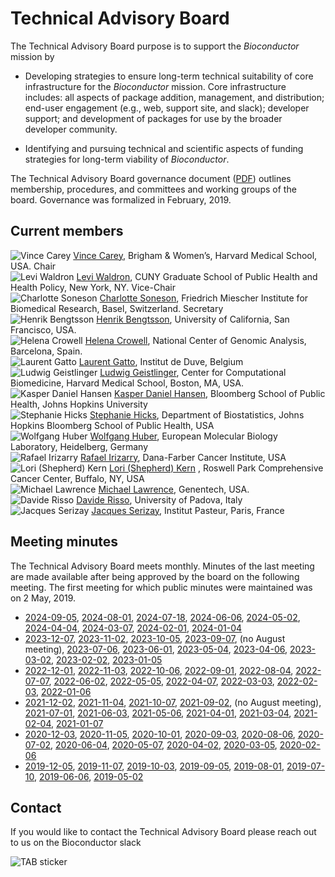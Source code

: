 # Technical Advisory Board

The Technical Advisory Board purpose is to support the _Bioconductor_
mission by

- Developing strategies to ensure long-term technical suitability of
  core infrastructure for the _Bioconductor_ mission. Core
  infrastructure includes: all aspects of package addition,
  management, and distribution; end-user engagement (e.g., web,
  support site, and slack); developer support; and development of
  packages for use by the broader developer community.

- Identifying and pursuing technical and scientific aspects of funding
  strategies for long-term viability of _Bioconductor_.

The Technical Advisory Board governance document ([PDF][1]) outlines
membership, procedures, and committees and working groups of the
board. Governance was formalized in February, 2019.

[1]: TAB_Governance_v1.1.1.pdf

## Current members


<div class="gallery">
  <div class="gallery-card">
    <img src="/images/tab/VinceCarey.png"
           alt="Vince Carey" title="Vince Carey"/>
    <a href="https://vjcitn.github.io/">Vince Carey</a>, Brigham & Women’s, Harvard Medical School, USA. Chair
  </div>
  <div class="gallery-card">
    <img src="/images/tab/LeviWaldron.png"
            alt="Levi Waldron" title="Levi Waldron"/>
    <a href="http://waldronlab.io/">Levi Waldron</a>, CUNY Graduate School of Public Health  and Health Policy, New York, NY. Vice-Chair
  </div>
  <div class="gallery-card">
    <img src="/images/tab/CharlotteSoneson.png"
          alt="Charlotte Soneson" title="Charlotte Soneson"/>
    <a href="https://csoneson.github.io/">Charlotte Soneson</a>, Friedrich Miescher Institute for Biomedical Research, Basel, Switzerland. Secretary
  </div>
  <div class="gallery-card">
    <img src="/images/tab/HenrikBengtsson.jpg"
          alt="Henrik Bengtsson" title="Henrik Bengtsson"/>
    <a href="https://profiles.ucsf.edu/henrik.bengtsson">Henrik Bengtsson</a>, University of California, San Francisco, USA.
  </div>
  <div class="gallery-card">
    <img src="/images/tab/HelenaCrowell.png"
          alt="Helena Crowell" title="Helena Crowell"/>
    <a href="http://helenalc.github.io/">Helena Crowell</a>, National Center of Genomic Analysis, Barcelona, Spain.
  </div>
  <div class="gallery-card">
    <img src="/images/tab/LaurentGatto.png"
          alt="Laurent Gatto" title="Laurent Gatto"/>
    <a href="https://www.deduveinstitute.be/fr/research/computational-biology/laurent-gatto">Laurent Gatto</a>, Institut de Duve, Belgium
  </div>
  <div class="gallery-card">
    <img src="/images/tab/LudwigGeistlinger.png"
          alt="Ludwig Geistlinger" title="Ludwig Geistlinger"/>
    <a href="https://computationalbiomed.hms.harvard.edu/about/people/ludwig-geistlinger-phd/">Ludwig Geistlinger</a>, Center for Computational Biomedicine, Harvard Medical School, Boston, MA, USA.
  </div>
   <div class="gallery-card">
    <img src="/images/tab/KasperHansen.png"
          alt="Kasper Daniel Hansen" title="Kasper Daniel Hansen"/>
    <a href="http://www.biostat.jhsph.edu/~khansen/">Kasper Daniel Hansen</a>, Bloomberg School of Public Health, Johns Hopkins University
  </div>
  <div class="gallery-card">
    <img src="/images/tab/StephanieHicks.png"
          alt="Stephanie Hicks" title="Stephanie Hicks"/>
   <a href="https://www.jhsph.edu/faculty/directory/profile/3639/stephanie-c-hicks">Stephanie Hicks</a>, Department of Biostatistics, Johns Hopkins Bloomberg School of Public Health, USA
  </div>
  <div class="gallery-card">
      <img src="/images/tab/WolfgangHuber.png"
            alt="Wolfgang Huber" title="Wolfgang Huber"/>
      <a href="http://www.embl.de/research/units/genome_biology/huber/">Wolfgang Huber</a>, European Molecular Biology Laboratory, Heidelberg, Germany
    </div>
  <div class="gallery-card">
    <img src="/images/tab/RafaelIrizarry.png"
          alt="Rafael Irizarry" title="Rafael Irizarry"/>
    <a href="http://bcb.dfci.harvard.edu/index.php?option=com_content&view=article&id=166&Itemid=281">Rafael Irizarry</a>, Dana-Farber Cancer Institute, USA
  </div>
  <div class="gallery-card">
    <img src="/images/tab/LoriShepherd.png"
          alt="Lori (Shepherd) Kern" title="Lori (Shepherd) Kern"/>
    <a href="https://www.linkedin.com/in/lori-shepherd-b49993172">Lori (Shepherd) Kern</a> , Roswell Park Comprehensive Cancer Center, Buffalo, NY, USA
  </div>
  <div class="gallery-card">
    <img src="/images/tab/MichaelLawrence.jpg"
          alt="Michael Lawrence" title="Michael Lawrence"/>
    <a href="https://www.linkedin.com/in/michael-lawrence-74a9b482">Michael Lawrence</a>, Genentech, USA.
  </div>
  <div class="gallery-card">
    <img src="/images/tab/DavideRisso.png"
          alt="Davide Risso" title="Davide Risso"/>
    <a href="https://drisso.github.io/">Davide Risso</a>, University of Padova, Italy
  </div>
  <div class="gallery-card">
    <img src="/images/tab/JacquesSerizay.jpeg"
          alt="Jacques Serizay" title="Jacques Serizay"/>
    <a href="https://jserizay.com/">Jacques Serizay</a>, Institut Pasteur, Paris, France
  </div>
</div>

## Meeting minutes

The Technical Advisory Board meets monthly. Minutes of the last meeting are made available
after being approved by the board on the following meeting. The first meeting for which public
minutes were maintained was on 2 May, 2019.

- [2024-09-05](2024-09-05-minutes.pdf),
  [2024-08-01](2024-08-01-minutes.pdf),
  [2024-07-18](2024-07-18-minutes.pdf),
  [2024-06-06](2024-06-06-minutes.pdf),
  [2024-05-02](2024-05-02-minutes.pdf),
  [2024-04-04](2024-04-04-minutes.pdf),
  [2024-03-07](2024-03-07-minutes.pdf),
  [2024-02-01](2024-02-01-minutes.pdf),
  [2024-01-04](2024-01-04-minutes.pdf)
- [2023-12-07](2023-12-07-minutes.pdf),
  [2023-11-02](2023-11-02-minutes.pdf),
  [2023-10-05](2023-10-05-minutes.pdf),
  [2023-09-07](2023-09-07-minutes.pdf),
  (no August meeting), 
  [2023-07-06](2023-07-06-minutes.pdf),
  [2023-06-01](2023-06-01-minutes.pdf),
  [2023-05-04](2023-05-04-minutes.pdf),
  [2023-04-06](2023-04-06-minutes.pdf),
  [2023-03-02](2023-03-02-minutes.pdf),
  [2023-02-02](2023-02-02-minutes.pdf),
  [2023-01-05](2023-01-05-minutes.pdf)
- [2022-12-01](2022-12-01-minutes.pdf),
  [2022-11-03](2022-11-03-minutes.pdf),
  [2022-10-06](2022-10-06-minutes.pdf),
  [2022-09-01](2022-09-01-minutes.pdf),
  [2022-08-04](2022-08-04-minutes.pdf),
  [2022-07-07](2022-07-07-minutes.pdf),
  [2022-06-02](2022-06-02-minutes.pdf),
  [2022-05-05](2022-05-05-minutes.pdf),
  [2022-04-07](2022-04-07-minutes.pdf),
  [2022-03-03](2022-03-03-minutes.pdf),
  [2022-02-03](2022-02-03-minutes.pdf),
  [2022-01-06](2022-01-06-minutes.pdf)
- [2021-12-02](2021-12-02-minutes.pdf),
  [2021-11-04](2021-11-04-minutes.pdf),
  [2021-10-07](2021-10-07-minutes.pdf),
  [2021-09-02](2021-09-02-minutes.pdf),
  (no August meeting),
  [2021-07-01](2021-07-01-minutes.pdf),
  [2021-06-03](2021-06-03-minutes.pdf),
  [2021-05-06](2021-05-06-minutes.pdf),
  [2021-04-01](2021-04-01-minutes.pdf),
  [2021-03-04](2021-03-04-minutes.pdf),
  [2021-02-04](2021-02-04-minutes.pdf),
  [2021-01-07](2021-01-07-minutes.pdf)
- [2020-12-03](2020-12-03-minutes.pdf),
  [2020-11-05](2020-11-05-minutes.pdf),
  [2020-10-01](2020-10-01-minutes.pdf),
  [2020-09-03](2020-09-03-minutes.pdf),
  [2020-08-06](2020-08-06-minutes.pdf),
  [2020-07-02](2020-07-02-minutes.pdf),
  [2020-06-04](2020-06-04-minutes.pdf),
  [2020-05-07](2020-05-07-minutes.pdf),
  [2020-04-02](2020-04-02-minutes.pdf),
  [2020-03-05](2020-03-05-minutes.pdf),
  [2020-02-06](2020-02-06-minutes.pdf)
- [2019-12-05](2019-12-05-minutes.pdf),
  [2019-11-07](2019-11-07-minutes.pdf),
  [2019-10-03](2019-10-03-minutes.pdf),
  [2019-09-05](2019-09-05-minutes.pdf),
  [2019-08-01](2019-08-01-minutes.pdf),
  [2019-07-10](2019-07-10-minutes.pdf),
  [2019-06-06](2019-06-06-minutes.pdf),
  [2019-05-02](2019-05-02-minutes.pdf)

## Contact

If you would like to contact the Technical Advisory Board please reach out to us on the Bioconductor slack

<img src="/images/tab/tab.png" alt="TAB sticker" />
